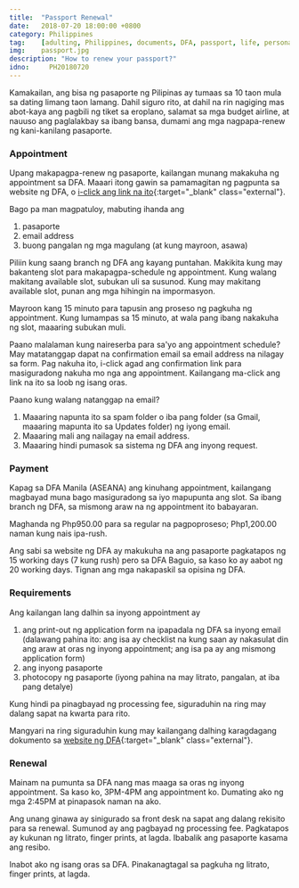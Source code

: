 ```yaml
---
title:  "Passport Renewal"
date:   2018-07-20 18:00:00 +0800
category: Philippines
tag:    [adulting, Philippines, documents, DFA, passport, life, personal]
img:    passport.jpg
description: "How to renew your passport?"
idno:     PH20180720
---
```

Kamakailan, ang bisa ng pasaporte ng Pilipinas ay tumaas sa 10 taon mula sa dating limang taon lamang. Dahil siguro rito, at dahil na rin nagiging mas abot-kaya ang pagbili ng tiket sa eroplano, salamat sa mga budget airline, at nauuso ang paglalakbay sa ibang bansa, dumami ang mga nagpapa-renew ng kani-kanilang pasaporte.
<!--more-->
### Appointment
Upang makapagpa-renew ng pasaporte, kailangan munang makakuha ng appointment sa DFA. Maaari itong gawin sa pamamagitan ng pagpunta sa website ng DFA, o [i-click ang link na ito](https://www.passport.gov.ph/appointment){:target="_blank" class="external"}.

Bago pa man magpatuloy, mabuting ihanda ang
1. pasaporte
2. email address
3. buong pangalan ng mga magulang (at kung mayroon, asawa)

Piliin kung saang branch ng DFA ang kayang puntahan. Makikita kung may bakanteng slot para makapagpa-schedule ng appointment. Kung walang makitang available slot, subukan uli sa susunod. Kung may makitang available slot, punan ang mga hihingin na impormasyon.

Mayroon kang 15 minuto para tapusin ang proseso ng pagkuha ng appointment. Kung lumampas sa 15 minuto, at wala pang ibang nakakuha ng slot, maaaring subukan muli.

Paano malalaman kung naireserba para sa'yo ang appointment schedule? May matatanggap dapat na confirmation email sa email address na nilagay sa form. Pag nakuha ito, i-click agad ang confirmation link para masiguradong nakuha mo nga ang appointment. Kailangang ma-click ang link na ito sa loob ng isang oras.

Paano kung walang natanggap na email?
1. Maaaring napunta ito sa spam folder o iba pang folder (sa Gmail, maaaring mapunta ito sa Updates folder) ng iyong email.
2. Maaaring mali ang nailagay na email address.
3. Maaaring hindi pumasok sa sistema ng DFA ang inyong request.

### Payment
Kapag sa DFA Manila (ASEANA) ang kinuhang appointment, kailangang magbayad muna bago masiguradong sa iyo mapupunta ang slot. Sa ibang branch ng DFA, sa mismong araw na ng appointment ito babayaran.

Maghanda ng Php950.00 para sa regular na pagpoproseso; Php1,200.00 naman kung nais ipa-rush.

Ang sabi sa website ng DFA ay makukuha na ang pasaporte pagkatapos ng 15 working days (7 kung rush) pero sa DFA Baguio, sa kaso ko ay aabot ng 20 working days. Tignan ang mga nakapaskil sa opisina ng DFA.

### Requirements
Ang kailangan lang dalhin sa inyong appointment ay
1. ang print-out ng application form na ipapadala ng DFA sa inyong email (dalawang pahina ito: ang isa ay checklist na kung saan ay nakasulat din ang araw at oras ng inyong appointment; ang isa pa ay ang mismong application form)
2. ang inyong pasaporte
3. photocopy ng pasaporte (iyong pahina na may litrato, pangalan, at iba pang detalye)

Kung hindi pa pinagbayad ng processing fee, siguraduhin na ring may dalang sapat na kwarta para rito.

Mangyari na ring siguraduhin kung may kailangang dalhing karagdagang dokumento sa [website ng DFA](https://www.dfa.gov.ph/100-passport-information/246-renewal-of-passport-requirements){:target="_blank" class="external"}.

### Renewal
Mainam na pumunta sa DFA nang mas maaga sa oras ng inyong appointment. Sa kaso ko, 3PM-4PM ang appointment ko. Dumating ako ng mga 2:45PM at pinapasok naman na ako.

Ang unang ginawa ay sinigurado sa front desk na sapat ang dalang rekisito para sa renewal. Sumunod ay ang pagbayad ng processing fee. Pagkatapos ay kukunan ng litrato, finger prints, at lagda. Ibabalik ang pasaporte kasama ang resibo.

Inabot ako ng isang oras sa DFA. Pinakanagtagal sa pagkuha ng litrato, finger prints, at lagda.